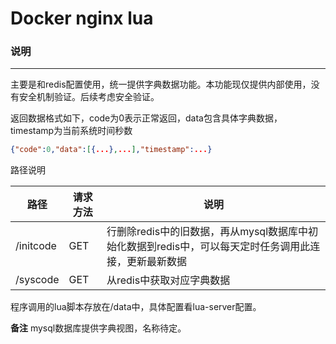 Docker nginx lua
====

### 说明
----
主要是和redis配置使用，统一提供字典数据功能。本功能现仅提供内部使用，没有安全机制验证。后续考虑安全验证。

返回数据格式如下，code为0表示正常返回，data包含具体字典数据，timestamp为当前系统时间秒数

```json
{"code":0,"data":[{...},...],"timestamp":...}
```

路径说明

|路径|请求方法|说明|
|----|----|----|
|/initcode|GET|行删除redis中的旧数据，再从mysql数据库中初始化数据到redis中，可以每天定时任务调用此连接，更新最新数据|
|/syscode|GET|从redis中获取对应字典数据|

程序调用的lua脚本存放在/data中，具体配置看lua-server配置。

**备注**  mysql数据库提供字典视图，名称待定。